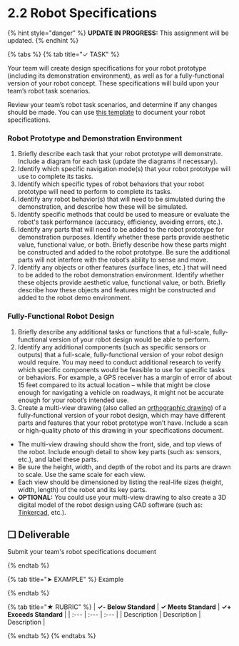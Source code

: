 # 2.2 Robot Specifications

{% hint style="danger" %}
**UPDATE IN PROGRESS:** This assignment will be updated.
{% endhint %}

{% tabs %}
{% tab title="✓ TASK" %}

Your team will create design specifications for your robot prototype \(including its demonstration environment\), as well as for a fully-functional version of your robot concept. These specifications will build upon your team’s robot task scenarios.

Review your team’s robot task scenarios, and determine if any changes should be made. You can use [this template](https://drive.google.com/open?id=1tK8MlYiteU9xbp79sl2Vyf3QP6dMXMHNyP2PRwS0gmw) to document your robot specifications.

### Robot Prototype and Demonstration Environment

1. Briefly describe each task that your robot prototype will demonstrate. Include a diagram for each task \(update the diagrams if necessary\).
2. Identify which specific navigation mode\(s\) that your robot prototype will use to complete its tasks.
3. Identify which specific types of robot behaviors that your robot prototype will need to perform to complete its tasks.
4. Identify any robot behavior\(s\) that will need to be simulated during the demonstration, and describe how these will be simulated.
5. Identify specific methods that could be used to measure or evaluate the robot's task performance \(accuracy, efficiency, avoiding errors, etc.\).
6. Identify any parts that will need to be added to the robot prototype for demonstration purposes. Identify whether these parts provide aesthetic value, functional value, or both. Briefly describe how these parts might be constructed and added to the robot prototype. Be sure the additional parts will not interfere with the robot’s ability to sense and move.
7. Identify any objects or other features \(surface lines, etc.\) that will need to be added to the robot demonstration environment. Identify whether these objects provide aesthetic value, functional value, or both. Briefly describe how these objects and features might be constructed and added to the robot demo environment.

### Fully-Functional Robot Design

1. Briefly describe any additional tasks or functions that a full-scale, fully-functional version of your robot design would be able to perform.
2. Identify any additional components \(such as specific sensors or outputs\) that a full-scale, fully-functional version of your robot design would require.  You may need to conduct additional research to verify which specific components would be feasible to use for specific tasks or behaviors. For example, a GPS receiver has a margin of error of about 15 feet compared to its actual location – while that might be close enough for navigating a vehicle on roadways, it might not be accurate enough for your robot’s intended use.
3. Create a multi-view drawing \(also called an [orthographic drawing](http://www.technologystudent.com/prddes1/orthogrp1.html)\) of a fully-functional version of your robot design, which may have different parts and features that your robot prototype won’t have. Include a scan or high-quality photo of this drawing in your specifications document.
  * The multi-view drawing should show the front, side, and top views of the robot. Include enough detail to show key parts \(such as: sensors, etc.\), and label these parts.
  * Be sure the height, width, and depth of the robot and its parts are drawn to scale. Use the same scale for each view.
  * Each view should be dimensioned by listing the real-life sizes (height, width, length) of the robot and its key parts.
  * **OPTIONAL:**  You could use your multi-view drawing to also create a 3D digital model of the robot design using CAD software \(such as:  [Tinkercad](https://www.tinkercad.com/), etc.\).

## **❏ Deliverable**

Submit your team's robot specifications document

{% endtab %}

{% tab title="➤ EXAMPLE" %}
Example

{% endtab %}

{% tab title="★ RUBRIC" %}
| **✓- Below Standard** | **✓ Meets Standard** | **✓+ Exceeds Standard** |
| :--- | :--- | :--- |
| Description | Description | Description |

{% endtab %}
{% endtabs %}
